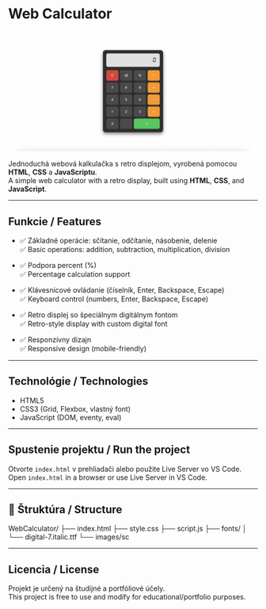 # Web Calculator

![Screenshot aplikácie](images/screenshot.png)


Jednoduchá webová kalkulačka s retro displejom, vyrobená pomocou **HTML**, **CSS** a **JavaScriptu**.  
A simple web calculator with a retro display, built using **HTML**, **CSS**, and **JavaScript**.

---

## Funkcie / Features


- ✅ Základné operácie: sčítanie, odčítanie, násobenie, delenie  
  ✅ Basic operations: addition, subtraction, multiplication, division

- ✅ Podpora percent (%)  
  ✅ Percentage calculation support

- ✅ Klávesnicové ovládanie (číselník, Enter, Backspace, Escape)  
  ✅ Keyboard control (numbers, Enter, Backspace, Escape)

- ✅ Retro displej so špeciálnym digitálnym fontom  
  ✅ Retro-style display with custom digital font

- ✅ Responzívny dizajn  
  ✅ Responsive design (mobile-friendly)


---

## Technológie / Technologies

- HTML5
- CSS3 (Grid, Flexbox, vlastný font)
- JavaScript (DOM, eventy, eval)

---

## Spustenie projektu / Run the project

Otvorte `index.html` v prehliadači alebo použite Live Server vo VS Code.  
Open `index.html` in a browser or use Live Server in VS Code.

---

## 📂 Štruktúra / Structure

WebCalculator/
├── index.html
├── style.css
├── script.js
├── fonts/
│ └── digital-7.italic.ttf
└── images/sc

---

## Licencia / License

Projekt je určený na študijné a portfóliové účely.  
This project is free to use and modify for educational/portfolio purposes.